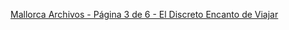 [Mallorca Archivos - Página 3 de 6 - El Discreto Encanto de Viajar](https://www.eldiscretoencantodeviajar.com/category/espana/islas-baleares/mallorca/page/3/)